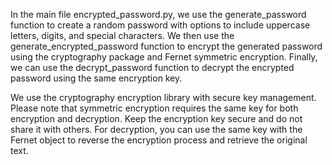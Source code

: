 In the main file encrypted_password.py, we use the generate_password function to create a random password with options to include uppercase letters, digits, and special characters. 
We then use the generate_encrypted_password function to encrypt the generated password using the cryptography package and Fernet symmetric encryption. 
Finally, we can use the decrypt_password function to decrypt the encrypted password using the same encryption key.

We use the cryptography encryption library with secure key management. 
Please note that symmetric encryption requires the same key for both encryption and decryption. Keep the encryption key secure and do not share it with others. 
For decryption, you can use the same key with the Fernet object to reverse the encryption process and retrieve the original text.
